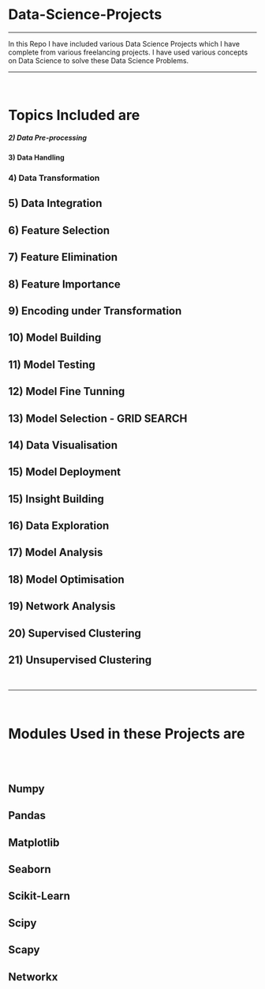 # Data-Science-Projects
<hr>

In this Repo I have included various Data Science Projects which I have complete from various freelancing projects.
I have used various concepts on Data Science to solve these Data Science Problems.
<hr>
<br>

# Topics Included are

##### 2) Data Pre-processing

#### 3) Data Handling

### 4) Data Transformation

## 5) Data Integration

## 6) Feature Selection

## 7) Feature Elimination

## 8) Feature Importance

## 9) Encoding under Transformation

## 10) Model Building

## 11) Model Testing

## 12) Model Fine Tunning

## 13) Model Selection - GRID SEARCH

## 14) Data Visualisation

## 15) Model Deployment

## 15) Insight Building

## 16) Data Exploration

## 17) Model Analysis

## 18) Model Optimisation

## 19) Network Analysis

## 20) Supervised Clustering

## 21) Unsupervised Clustering

<br>
<hr>
<br>

# Modules Used in these Projects are
<br>
<br>

## Numpy
## Pandas
## Matplotlib
## Seaborn
## Scikit-Learn
## Scipy
## Scapy
## Networkx
